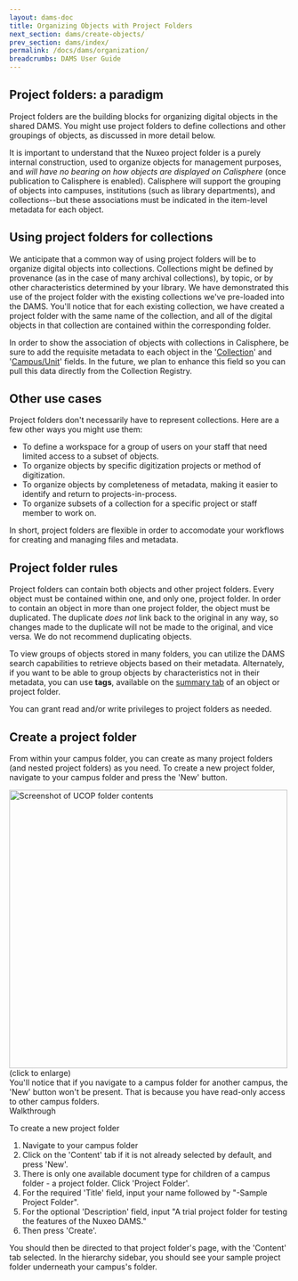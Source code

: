 ```yaml
---
layout: dams-doc
title: Organizing Objects with Project Folders
next_section: dams/create-objects/
prev_section: dams/index/
permalink: /docs/dams/organization/
breadcrumbs: DAMS User Guide
---
```


## Project folders: a paradigm

Project folders are the building blocks for organizing digital objects in the shared DAMS. You might use project folders to define collections and other groupings of objects, as discussed in more detail below.

It is important to understand that the Nuxeo project folder is a purely internal construction, used to organize objects for management purposes, and _will have no bearing on how objects are displayed on Calisphere_ (once publication to Calisphere is enabled). Calisphere will support the grouping of objects into campuses, institutions (such as library departments), and collections--but these associations must be indicated in the item-level metadata for each object.

## Using project folders for collections
We anticipate that a common way of using project folders will be to organize digital objects into collections. Collections might be defined by provenance (as in the case of many archival collections), by topic, or by other characteristics determined by your library. We have demonstrated this use of the project folder with the existing collections we've pre-loaded into the DAMS. You'll notice that for each existing collection, we have created a project folder with the same name of the collection, and all of the digital objects in that collection are contained within the corresponding folder.

<div class="note">In order to show the association of objects with collections in Calisphere, be sure to add the requisite metadata to each object in the '<a href="{{ site.url }}{{ site.baseurl }}/docs/dams/metadata-model/#Collection" class="notelink">Collection</a>' and '<a href="{{ site.url }}{{ site.baseurl }}/docs/dams/metadata-model/#CampusUnit" class="notelink">Campus/Unit</a>' fields. In the future, we plan to enhance this field so you can pull this data directly from the Collection Registry.</div>

## Other use cases
Project folders don't necessarily have to represent collections. Here are a few other ways you might use them:

  - To define a workspace for a group of users on your staff that need limited access to a subset of objects. 
  - To organize objects by specific digitization projects or method of digitization. 
  - To organize objects by completeness of metadata, making it easier to identify and return to projects-in-process. 
  - To organize subsets of a collection for a specific project or staff member to work on.

In short, project folders are flexible in order to accomodate your workflows for creating and managing files and metadata.

## Project folder rules
Project folders can contain both objects and other project folders. Every object must be contained within one, and only one, project folder. In order to contain an object in more than one project folder, the object must be duplicated. The duplicate _does not_ link back to the original in any way, so changes made to the duplicate will not be made to the original, and vice versa. We do not recommend duplicating objects.

<div class="note">To view groups of objects stored in many folders, you can utilize the DAMS search capabilities to retrieve objects based on their metadata. Alternately, if you want to be able to group objects by characteristics not in their metadata, you can use <b>tags</b>, available on the <a href="{{ site.url }}{{ site.baseurl}}/docs/dams/edit-objects/" class="notelink">summary tab</a> of an object or project folder.</div>

You can grant read and/or write privileges to project folders as needed.

## Create a project folder
From within your campus folder, you can create as many project folders (and nested project folders) as you need. To create a new project folder, navigate to your campus folder and press the 'New' button. 

<a class="img-popup" href="{{ site.url }}{{ site.baseurl }}/images/2_UCOP-folder.png">
  <img src="{{ site.url }}{{ site.baseurl }}/images/2_UCOP-folder.png" alt="Screenshot of UCOP folder contents" style="width: 500px">
</a>
<br>(click to enlarge)

<div class="note">You'll notice that if you navigate to a campus folder for another campus, the 'New' button won't be present. That is because you have read-only access to other campus folders.</div>

<div class="walkthrough">Walkthrough</div>

To create a new project folder 

1. Navigate to your campus folder
2. Click on the 'Content' tab if it is not already selected by default, and press 'New'.
3. There is only one available document type for children of a campus folder - a project folder. Click 'Project Folder'. 
4. For the required 'Title' field, input your name followed by "-Sample Project Folder".
5. For the optional 'Description' field, input "A trial project folder for testing the features of the Nuxeo DAMS." 
6. Then press 'Create'. 

<p>You should then be directed to that project folder's page, with the 'Content' tab selected. In the hierarchy sidebar, you should see your sample project folder underneath your campus's folder.</p>
